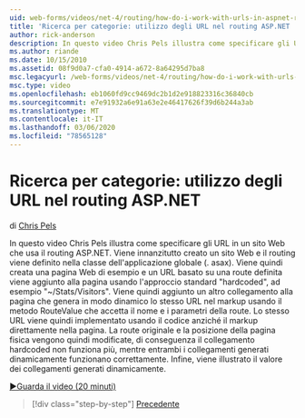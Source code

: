 ```yaml
---
uid: web-forms/videos/net-4/routing/how-do-i-work-with-urls-in-aspnet-routing
title: 'Ricerca per categorie: utilizzo degli URL nel routing ASP.NET | Microsoft Docs'
author: rick-anderson
description: In questo video Chris Pels illustra come specificare gli URL in un sito Web che usa il routing ASP.NET. Viene innanzitutto creato un sito Web e il routing viene definito in GL...
ms.author: riande
ms.date: 10/15/2010
ms.assetid: 08f9d0a7-cfa0-4914-a672-8a64295d7ba8
msc.legacyurl: /web-forms/videos/net-4/routing/how-do-i-work-with-urls-in-aspnet-routing
msc.type: video
ms.openlocfilehash: eb1060fd9cc9469dc2b1d2e918823316c36840cb
ms.sourcegitcommit: e7e91932a6e91a63e2e46417626f39d6b244a3ab
ms.translationtype: MT
ms.contentlocale: it-IT
ms.lasthandoff: 03/06/2020
ms.locfileid: "78565128"
---
```

# <a name="how-do-i-work-with-urls-in-aspnet-routing"></a>Ricerca per categorie: utilizzo degli URL nel routing ASP.NET

di [Chris Pels](https://twitter.com/chrispels)

In questo video Chris Pels illustra come specificare gli URL in un sito Web che usa il routing ASP.NET. Viene innanzitutto creato un sito Web e il routing viene definito nella classe dell'applicazione globale (. asax). Viene quindi creata una pagina Web di esempio e un URL basato su una route definita viene aggiunto alla pagina usando l'approccio standard "hardcoded", ad esempio "~/Stats/Visitors". Viene quindi aggiunto un altro collegamento alla pagina che genera in modo dinamico lo stesso URL nel markup usando il metodo RouteValue che accetta il nome e i parametri della route. Lo stesso URL viene quindi implementato usando il codice anziché il markup direttamente nella pagina. La route originale e la posizione della pagina fisica vengono quindi modificate, di conseguenza il collegamento hardcoded non funziona più, mentre entrambi i collegamenti generati dinamicamente funzionano correttamente. Infine, viene illustrato il valore dei collegamenti generati dinamicamente.

[&#9654;Guarda il video (20 minuti)](https://channel9.msdn.com/Blogs/ASP-NET-Site-Videos/how-do-i-work-with-urls-in-aspnet-routing)

> [!div class="step-by-step"]
> [Precedente](how-do-i-use-routing-with-aspnet-web-forms.md)
